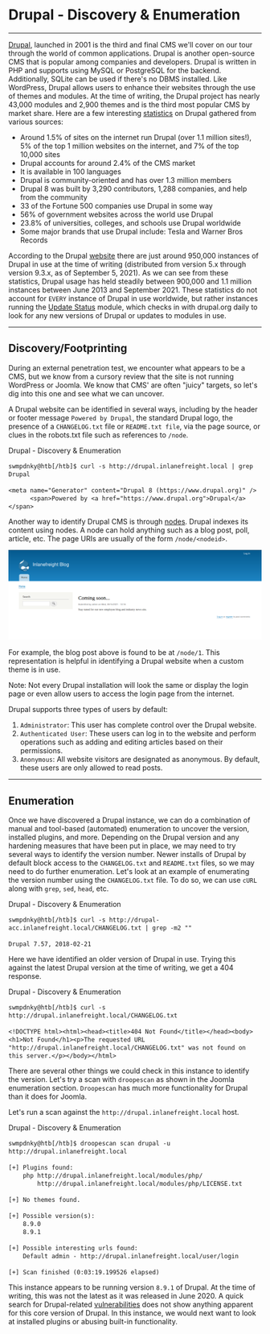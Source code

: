 # Drupal - Discovery & Enumeration

---

[Drupal](https://www.drupal.org/), launched in 2001 is the third and final CMS we'll cover on our tour through the world of common applications. Drupal is another open-source CMS that is popular among companies and developers. Drupal is written in PHP and supports using MySQL or PostgreSQL for the backend. Additionally, SQLite can be used if there's no DBMS installed. Like WordPress, Drupal allows users to enhance their websites through the use of themes and modules. At the time of writing, the Drupal project has nearly 43,000 modules and 2,900 themes and is the third most popular CMS by market share. Here are a few interesting [statistics](https://websitebuilder.org/blog/drupal-statistics/) on Drupal gathered from various sources:

- Around 1.5% of sites on the internet run Drupal (over 1.1 million sites!), 5% of the top 1 million websites on the internet, and 7% of the top 10,000 sites
- Drupal accounts for around 2.4% of the CMS market
- It is available in 100 languages
- Drupal is community-oriented and has over 1.3 million members
- Drupal 8 was built by 3,290 contributors, 1,288 companies, and help from the community
- 33 of the Fortune 500 companies use Drupal in some way
- 56% of government websites across the world use Drupal
- 23.8% of universities, colleges, and schools use Drupal worldwide
- Some major brands that use Drupal include: Tesla and Warner Bros Records

According to the Drupal [website](https://www.drupal.org/project/usage/drupal) there are just around 950,000 instances of Drupal in use at the time of writing (distributed from version 5.x through version 9.3.x, as of September 5, 2021). As we can see from these statistics, Drupal usage has held steadily between 900,000 and 1.1 million instances between June 2013 and September 2021. These statistics do not account for `EVERY` instance of Drupal in use worldwide, but rather instances running the [Update Status](https://www.drupal.org/project/update_status) module, which checks in with drupal.org daily to look for any new versions of Drupal or updates to modules in use.

---

## Discovery/Footprinting

During an external penetration test, we encounter what appears to be a CMS, but we know from a cursory review that the site is not running WordPress or Joomla. We know that CMS' are often "juicy" targets, so let's dig into this one and see what we can uncover.

A Drupal website can be identified in several ways, including by the header or footer message `Powered by Drupal`, the standard Drupal logo, the presence of a `CHANGELOG.txt` file or `README.txt file`, via the page source, or clues in the robots.txt file such as references to `/node`.

Drupal - Discovery & Enumeration

```shell-session
swmpdnky@htb[/htb]$ curl -s http://drupal.inlanefreight.local | grep Drupal

<meta name="Generator" content="Drupal 8 (https://www.drupal.org)" />
      <span>Powered by <a href="https://www.drupal.org">Drupal</a></span>
```

Another way to identify Drupal CMS is through [nodes](https://www.drupal.org/docs/8/core/modules/node/about-nodes). Drupal indexes its content using nodes. A node can hold anything such as a blog post, poll, article, etc. The page URIs are usually of the form `/node/<nodeid>`.

![](../imgs/drupal_node.webp)

For example, the blog post above is found to be at `/node/1`. This representation is helpful in identifying a Drupal website when a custom theme is in use.

Note: Not every Drupal installation will look the same or display the login page or even allow users to access the login page from the internet.

Drupal supports three types of users by default:

1. `Administrator`: This user has complete control over the Drupal website.
2. `Authenticated User`: These users can log in to the website and perform operations such as adding and editing articles based on their permissions.
3. `Anonymous`: All website visitors are designated as anonymous. By default, these users are only allowed to read posts.

---

## Enumeration

Once we have discovered a Drupal instance, we can do a combination of manual and tool-based (automated) enumeration to uncover the version, installed plugins, and more. Depending on the Drupal version and any hardening measures that have been put in place, we may need to try several ways to identify the version number. Newer installs of Drupal by default block access to the `CHANGELOG.txt` and `README.txt` files, so we may need to do further enumeration. Let's look at an example of enumerating the version number using the `CHANGELOG.txt` file. To do so, we can use `cURL` along with `grep`, `sed`, `head`, etc.

Drupal - Discovery & Enumeration

```shell-session
swmpdnky@htb[/htb]$ curl -s http://drupal-acc.inlanefreight.local/CHANGELOG.txt | grep -m2 ""

Drupal 7.57, 2018-02-21
```

Here we have identified an older version of Drupal in use. Trying this against the latest Drupal version at the time of writing, we get a 404 response.

Drupal - Discovery & Enumeration

```shell-session
swmpdnky@htb[/htb]$ curl -s http://drupal.inlanefreight.local/CHANGELOG.txt

<!DOCTYPE html><html><head><title>404 Not Found</title></head><body><h1>Not Found</h1><p>The requested URL "http://drupal.inlanefreight.local/CHANGELOG.txt" was not found on this server.</p></body></html>
```

There are several other things we could check in this instance to identify the version. Let's try a scan with `droopescan` as shown in the Joomla enumeration section. `Droopescan` has much more functionality for Drupal than it does for Joomla.

Let's run a scan against the `http://drupal.inlanefreight.local` host.

Drupal - Discovery & Enumeration

```shell-session
swmpdnky@htb[/htb]$ droopescan scan drupal -u http://drupal.inlanefreight.local

[+] Plugins found:                                                              
    php http://drupal.inlanefreight.local/modules/php/
        http://drupal.inlanefreight.local/modules/php/LICENSE.txt

[+] No themes found.

[+] Possible version(s):
    8.9.0
    8.9.1

[+] Possible interesting urls found:
    Default admin - http://drupal.inlanefreight.local/user/login

[+] Scan finished (0:03:19.199526 elapsed)
```

This instance appears to be running version `8.9.1` of Drupal. At the time of writing, this was not the latest as it was released in June 2020. A quick search for Drupal-related [vulnerabilities](https://www.cvedetails.com/vulnerability-list/vendor_id-1367/product_id-2387/Drupal-Drupal.html) does not show anything apparent for this core version of Drupal. In this instance, we would next want to look at installed plugins or abusing built-in functionality.